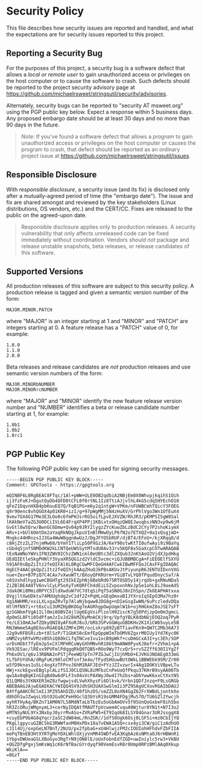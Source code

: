 Security Policy
===============

This file describes how security issues are reported and handled, and what the
expectations are for security issues reported to this project.


Reporting a Security Bug
------------------------

For the purposes of this project, a security bug is a software defect that
allows a *local or remote user* to gain unauthorized access or privileges on the
host computer or to cause the software to crash.  Such defects should be
reported to the project security advisory page at
<https://github.com/michaelrsweet/stringsutil/security/advisories>.

Alternately, security bugs can be reported to "security AT msweet.org" using the
PGP public key below.  Expect a response within 5 business days.  Any proposed
embargo date should be at least 30 days and no more than 90 days in the future.

> *Note:* If you've found a software defect that allows a *program* to gain
> unauthorized access or privileges on the host computer or causes the program
> to crash, that defect should be reported as an ordinary project issue at
> <https://github.com/michaelrsweet/stringsutil/issues>.


Responsible Disclosure
----------------------

With *responsible disclosure*, a security issue (and its fix) is disclosed only
after a mutually-agreed period of time (the "embargo date").  The issue and fix
are shared amongst and reviewed by the key stakeholders (Linux distributions,
OS vendors, etc.) and the CERT/CC.  Fixes are released to the public on the
agreed-upon date.

> Responsible disclosure applies only to production releases.  A security
> vulnerability that only affects unreleased code can be fixed immediately
> without coordination.  Vendors *should not* package and release unstable
> snapshots, beta releases, or release candidates of this software.


Supported Versions
------------------

All production releases of this software are subject to this security policy.  A
production release is tagged and given a semantic version number of the form:

    MAJOR.MINOR.PATCH

where "MAJOR" is an integer starting at 1 and "MINOR" and "PATCH" are integers
starting at 0.  A feature release has a "PATCH" value of 0, for example:

    1.0.0
    1.1.0
    2.0.0

Beta releases and release candidates are *not* production releases and use
semantic version numbers of the form:

    MAJOR.MINORbNUMBER
    MAJOR.MINORrcNUMBER

where "MAJOR" and "MINOR" identify the new feature release version number and
"NUMBER" identifies a beta or release candidate number starting at 1, for
example:

    1.0b1
    1.0b2
    1.0rc1


PGP Public Key
--------------

The following PGP public key can be used for signing security messages.

```
-----BEGIN PGP PUBLIC KEY BLOCK-----
Comment: GPGTools - https://gpgtools.org

mQINBF6L0RgBEAC8FTqc/1Al+pWW+ULE0OB2qdbiA2NBjEm0X0WhvpjkqihS1Oih
ij3fzFxKJ+DgutQyDb4QFD8tCFL0f0rtNL1Iz8TtiAJjvlhL4kG5cdq5HYEchO10
qFeZ1DqvnHXB4pbKouEQ7Q/FqB1PG+m6y2q1ntgW+VPKm/nFUWBCmhTQicY3FOEG
q9r90enc8vhQGOX4p01KR0+izI/g+97pWgMMj5N4zHuXV/GrPhlVgo3Wn1OfEuX4
9vmv7GX4G17Me3E3LOo0c6fmPHJsrRG5oifLpvEJXVZW/RhJR3/pKMPSI5gW8Sal
lKAkNeV7aZG3U0DCiIVL6E4FrqXP4PPj1KBixtxOHqzQW8EJwuqbszNN3vp9w6jM
GvGtl8w5Qrw/BwnGC6Dmw+Qv04p9JRY2lygzZYcKuwZbLzBdC2CYy7P2shoKiymX
ARv+i+bUl6OmtDe2aYaqRkNDgJkpuVInBlMHwOyLP6fN2o7ETXQZ+0a1vQsgjmD+
Mngkc44HRnzsIJ3Ga4WwW8ggnAwUzJ/DgJFYOSbRUF/djBT4/EFoU+/kjXRqq8/d
c8HjZtz2L27njmMw68/bYmY1TliLp50PXGzJA/KeY90stwKtTI0ufwAyi9i9BaYq
cGbdq5jnfSNMDdKW2kLCNTQeUWSSytMTsdU0Av3Jrv5KQF8x5GaXcpCOTwARAQAB
tExNaWNoYWVsIFN3ZWV0IChzZWN1cml0eUBtc3dlZXQub3JnKSAoU2VjdXJpdHkg
UEdQIEtleSkgPHNlY3VyaXR5QG1zd2VldC5vcmc+iQJUBBMBCgA+FiEEOElfSXYU
h91AF0sBpZiItz2feQIFAl6L0RgCGwMFCQeGH4AFCwkIBwMFFQoJCAsFFgIDAQAC
HgECF4AACgkQpZiItz2feQIhjhAAqZHuQJkPBsAKUvJtPiyunpR6JENTUIDxnVXG
nue+Zev+B7PzQ7C4CAx7vXwuWTt/BXoyQFKRUrm+YGiBTvLYQ8fPqudDnycSaf/A
n01Ushdlhyg1wmCBGHTgt29IkEZphNj6BebRd675RTOSD5y14jrqUb+gxRNuNDa5
ZiZBlBE4A8TV6nvlCyLP5oXyTvKQRFCh4dEiL5ZvpoxnhNvJpSe1ohL8iJ9aeAd5
JdakOKi8MmidRPYC5IldXwduW7VC7dtqSiPqT5aSN0GJ8nIhSpn/ZkOEAPHAtxxa
0VgjltXwUDktu74MUUghdg2vC1df2Z+PqHLsGEqOmxoBIJYXroIqSEpO3Ma7hz0r
Xg1AWHMR/xxiLXLxgaZRvTp7AlaNjbqww8JDG8g+nDIeGsgIwWN/6uPczledvDQa
HtlMfN97i+rt6sCu13UMZHpBKOGg7eAGRhgpOwpUqmlW1b+ojRHGkmZ8oJSE7sFT
gzSGNkmfVgA1ILl0mi8OBVZ4jlUg6EgVsiPlzolH92iscK7g50PdjzpQe0m3gmcL
dpOmSL8Fti05dPfamJzIvJd28kMZ6yMnACKj9rq/VpfgYBLK8dbNUjEOQ2oq7PyR
Ye/LE1OmAJwfZQkyQNI8yAFXoRJ8u3/bRb3SPvGGWquGBDKHv2K1XiCW65uyLe5B
RNJWmme5Ag0EXovRGAEQAJZMFeIMt/ocLskrp89ZyBTTiavFKn9+QW7C2Mb36A73
J2g9vRFBSRizb+t8lSzP/T1GbKS0cEmfEpQppWImTbOMV6ZgxrM0IUy1Yd7Kyc0K
oNMZvykRYwVMzxB5hiQ88kCLfqTNCveIvu1xcB9pWkf+cuDmGCxA3I+yc3Eh/SOP
urDsHObt7fyEmJpSxCXlMFHRCuWyGXhMNvhR186t9mANW0PyxKJ8efr+2Vhm1+pA
Vk9JESac/lREvx9PVFmlPdqgqRkQ0TQB5+ROo9Wy77cxQr5+rvSZZff630I1YgZf
Ph6xOV1/q6vJ3RBNA2nPSTjPeeWQ7pTn7PZGJwCjIUjhMbO+EJVKUJNOAEg033mG
tLfbFUYdhA/dRgFuKz90loCMfsnf3e4o/TFydSHUuwBUtOWkL1BBWEbk95M/Zr00
w5fD9knas1u5Lc4ogXzTFPnvJ6hM1RAFJEd+FYzJZIvzwrIx4Ag1DOKViVBpeLTu
HWj+xckEgvxEBglplALzfSIJ0CLQSNL8iMFbzCnPeUoQfPkqu37KHrB9syAA06Tb
qw1Ax0qBqKInGIgBd0w6dFLF3s04xVcPAXWyJ0w4I7h2bs+aD6YwwK6xxCtXxtN5
Q1LQM8s3tKNXER3mZ8zfwgwjsdLVwhXhysFi6Dlkvk/Vrbn1QDfJnzq+F9LsGRGb
ABEBAAGJAjwEGAEKACYWIQQ4SV9JdhSH3UAXSwGlmIi3PZ95AgUCXovRGAIbDAUJ
B4YfgAAKCRClmIi3PZ95AhDZD/40fShzDS/smZZL0oXN4GgZ62FrXWBdLjontkXo
d8hDh1wJZwqsLVbtO2Gu0CPeH9GclQ3bYsR19sGMM4FDgjMu57O/TU6GZl2Ywcjh
ayhRTHyAq/BKZn71AM0N7LS8MdNTaLbTbzEu5oGbAmOVv5f0SUnQoGxbeF8ih5bo
hR3ZcORujWMgnymL3+cerNyIDQAtfMAUTfpVcwem4CvquA9Wjtur8YN1t+N7I3o2
eMTNSyNUL9Yx3NxbyJ0yrrMvASo+ZVRaPW5+ET9Iqd68ILSY04Gnar3URJssggX8
+cuyEbP9bAG8qYqcr2aSC2dW84mL/RnZGR//1dfS0Ugk6Osj0LSF5i+mz0CbIjYQ
PKgLlgpycuGZBC5kG3RWWfanM0HxPDx10a7vEWA1A5Q+csx4yi3CW/giC1zAdhUO
cJ1l4Uj/oxpGeLN7BnT/2NzU/px2fpbaG+xU4HlwjzFM2cIOUIohHFhdvFZbFIIA
mePqTBnEB3HtXYRTgMoYDXLWhlOXjyVnMR45WDfvEA3KqbAz6sNMtaOJ6rHBWnR1
1YbpvDWUeaGSLXBoGyo3RgTrN9jON8lE/oUxFobnEdfZGD+uwIniylc5rw3+VkBU
+QGZDfgPgxjSmKsWq1cK6rNfBacGYrdyqf90VemEsvR8r0Ump0RPzBMlAAq0Xkup
WkiKlA==
=0GzT
-----END PGP PUBLIC KEY BLOCK-----
```
